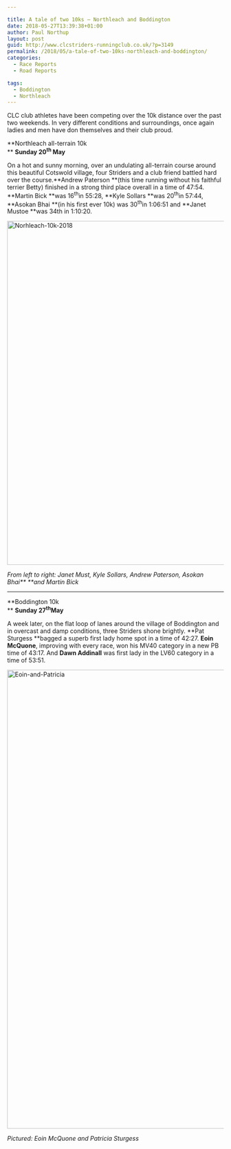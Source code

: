 ```yaml
---

title: A tale of two 10ks – Northleach and Boddington
date: 2018-05-27T13:39:38+01:00
author: Paul Northup
layout: post
guid: http://www.clcstriders-runningclub.co.uk/?p=3149
permalink: /2018/05/a-tale-of-two-10ks-northleach-and-boddington/
categories:
  - Race Reports
  - Road Reports

tags:
  - Boddington
  - Northleach
---
```

CLC club athletes have been competing over the 10k distance over the past two weekends. In very different conditions and surroundings, once again ladies and men have don themselves and their club proud.

**Northleach all-terrain 10k  
** **Sunday 20<sup>th </sup>May**

On a hot and sunny morning, over an undulating all-terrain course around this beautiful Cotswold village, four Striders and a club friend battled hard over the course.**Andrew Paterson **(this time running without his faithful terrier Betty) finished in a strong third place overall in a time of 47:54. **Martin Bick **was 16<sup>th</sup>in 55:28, **Kyle Sollars **was 20<sup>th</sup>in 57:44, **Asokan Bhai **(in his first ever 10k) was 30<sup>th</sup>in 1:06:51 and **Janet Mustoe **was 34th in 1:10:20.

[<img class="alignnone wp-image-3151" src="http://www.clcstriders-runningclub.co.uk/wplive/wp-content/uploads/2018/05/Norhleach-10k-2018.jpg" alt="Norhleach-10k-2018" width="800" height="800" srcset="http://www.clcstriders-runningclub.co.uk/wplive/wp-content/uploads/2018/05/Norhleach-10k-2018.jpg 960w, http://www.clcstriders-runningclub.co.uk/wplive/wp-content/uploads/2018/05/Norhleach-10k-2018-150x150.jpg 150w, http://www.clcstriders-runningclub.co.uk/wplive/wp-content/uploads/2018/05/Norhleach-10k-2018-300x300.jpg 300w, http://www.clcstriders-runningclub.co.uk/wplive/wp-content/uploads/2018/05/Norhleach-10k-2018-768x768.jpg 768w" sizes="(max-width: 800px) 100vw, 800px" />](http://www.clcstriders-runningclub.co.uk/wplive/wp-content/uploads/2018/05/Norhleach-10k-2018.jpg)

_From left to right: Janet Must, Kyle Sollars, Andrew Paterson, Asokan Bhai** **and Martin Bick_

* * *

**Boddington 10k  
** **Sunday 27<sup>th</sup>May**

A week later, on the flat loop of lanes around the village of Boddington and in overcast and damp conditions, three Striders shone brightly. **Pat Sturgess **bagged a superb first lady home spot in a time of 42:27. **Eoin McQuone**, improving with every race, won his MV40 category in a new PB time of 43:17. And **Dawn Addinall** was first lady in the LV60 category in a time of 53:51.

[<img class="alignnone wp-image-3152" src="http://www.clcstriders-runningclub.co.uk/wplive/wp-content/uploads/2018/05/Eoin-and-Patricia.jpg" alt="Eoin-and-Patricia" width="800" height="1067" srcset="http://www.clcstriders-runningclub.co.uk/wplive/wp-content/uploads/2018/05/Eoin-and-Patricia.jpg 720w, http://www.clcstriders-runningclub.co.uk/wplive/wp-content/uploads/2018/05/Eoin-and-Patricia-225x300.jpg 225w" sizes="(max-width: 800px) 100vw, 800px" />](http://www.clcstriders-runningclub.co.uk/wplive/wp-content/uploads/2018/05/Eoin-and-Patricia.jpg)

_Pictured: Eoin McQuone and Patricia Sturgess_